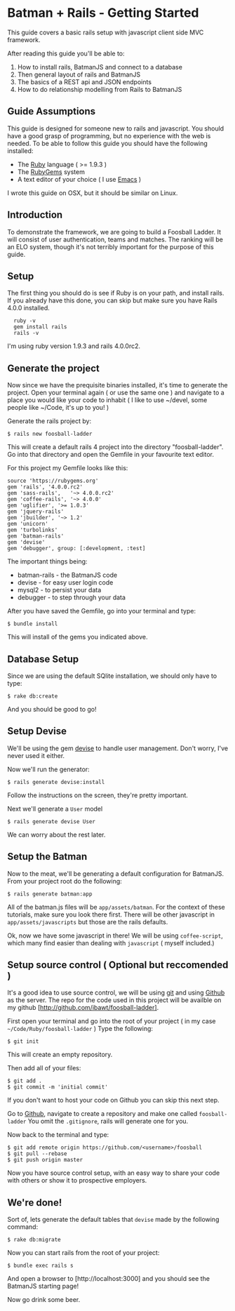 # Batman + Rails - Getting Started
  This guide covers a basic rails setup with javascript client side MVC framework.  
  
  After reading this guide you'll be able to:
  
  1. How to install rails, BatmanJS and connect to a database
  2. Then general layout of rails and BatmanJS
  3. The basics of a REST api and JSON endpoints
  4. How to do relationship modelling from Rails to BatmanJS
  
## Guide Assumptions

  This guide is designed for someone new to rails and javascript.  You should have a good
  grasp of programming, but no experience with the web is needed.  To be able to follow this 
  guide you should have the following installed:
  
  - The [Ruby](http://www.ruby-lang.org/en/downloads) language ( >= 1.9.3 )
  - The [RubyGems](http://rubygems.org/) system
  - A text editor of your choice ( I use [Emacs](http://www.gnu.org/s/emacs) )
  
  I wrote this guide on OSX, but it should be similar on Linux.  
  
## Introduction

  To demonstrate the framework, we are going to build a Foosball Ladder.  It will consist
  of user authentication, teams and matches.  The ranking will be an ELO system, though 
  it's not terribly important for the purpose of this guide.
  
## Setup

  The first thing you should do is see if Ruby is on your path, and install rails.  If you
  already have this done, you can skip but make sure you have Rails 4.0.0 installed.
  
  ```
    ruby -v
    gem install rails
	rails -v
  ```

  I'm using ruby version 1.9.3 and rails 4.0.0rc2.
  
## Generate the project

  Now since we have the prequisite binaries installed, it's time to generate the project.
  Open your terminal again ( or use the same one ) and navigate to a place you would like
  your code to inhabit ( I like to use ~/devel, some people like ~/Code, it's up to you! )
  
  Generate the rails project by:
  ```
  $ rails new foosball-ladder
  ```
  
  This will create a default rails 4 project into the directory "foosball-ladder".  Go into
  that directory and open the Gemfile in your favourite text editor.  
  
  For this project my Gemfile looks like this:
  
  ```
  source 'https://rubygems.org'
  gem 'rails', '4.0.0.rc2'
  gem 'sass-rails',   '~> 4.0.0.rc2'
  gem 'coffee-rails', '~> 4.0.0'
  gem 'uglifier', '>= 1.0.3'
  gem 'jquery-rails'
  gem 'jbuilder', '~> 1.2'
  gem 'unicorn'
  gem 'turbolinks'
  gem 'batman-rails'
  gem 'devise'
  gem 'debugger', group: [:development, :test]
  ```
  The important things being:
   - batman-rails - the BatmanJS code
   - devise       - for easy user login code
   - mysql2       - to persist your data
   - debugger     - to step through your data
   
  After you have saved the Gemfile, go into your terminal and type:
  ```
  $ bundle install
  ```
  This will install of the gems you indicated above.

## Database Setup

   Since we are using the default SQlite installation, we should only have to type:
   ```
   $ rake db:create
   ```
   
   And you should be good to go!

## Setup Devise
  We'll be using the gem [devise](https://github.com/plataformatec/devise) to handle
  user management.  Don't worry, I've never used it either.
  
  Now we'll run the generator:
  ```
  $ rails generate devise:install
  ```
  Follow the instructions on the screen, they're pretty important.
  
  Next we'll generate a `User` model 
  ```
  $ rails generate devise User
  ```
  
  We can worry about the rest later.
  
## Setup the Batman

  Now to the meat, we'll be generating a default configuration for BatmanJS.  
  From your project root do the following:
  
  ```
  $ rails generate batman:app
  ```
  
  All of the batman.js files will be `app/assets/batman`.  For the context of these
  tutorials, make sure you look there first.  There will be other javascript in `app/assets/javascripts` but those are the rails defaults.
  
  
  Ok, now we have some javascript in there!  We will be using `coffee-script`, which many find
  easier than dealing with `javascript` ( myself included.)
  
## Setup source control ( Optional but reccomended )

  It's a good idea to use source control, we will be using [git](http://git-scm.com) and using
  [Github](http://www.github.com) as the server.  The repo for the code used in this project will
  be availble on my github [http://github.com/ibawt/foosball-ladder].
  
  First open your terminal and go into the root of your project ( in my case `~/Code/Ruby/foosball-ladder` )
  Type the following:
  ```
  $ git init
  ```
  This will create an empty repository.
  
  Then add all of your files:
  ```
  $ git add .
  $ git commit -m 'initial commit'
  ```
  If you don't want to host your code on Github you can skip this next step.  
  
  Go to [Github](http://www.github.com), navigate to create a repository and make one called `foosball-ladder`
  You omit the `.gitignore`, rails will generate one for you.  
  
  Now back to the terminal and type:
  ```
  $ git add remote origin https://github.com/<username>/foosball
  $ git pull --rebase
  $ git push origin master
  ```
  Now you have source control setup, with an easy way to share your code with others or show it to prospective
  employers.
  
## We're done!

  Sort of, lets generate the default tables that `devise` made by the following command:
  ```
  $ rake db:migrate
  ```

  Now you can start rails from the root of your project:
  
  ```
  $ bundle exec rails s
  ```
  
  And open a browser to [http://localhost:3000] and you should see the BatmanJS starting page!
  
  Now go drink some beer.
  

